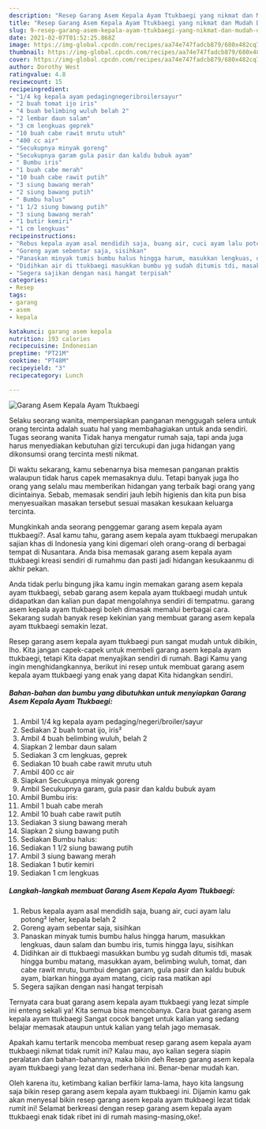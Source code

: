 ```yaml
---
description: "Resep Garang Asem Kepala Ayam Ttukbaegi yang nikmat dan Mudah Dibuat"
title: "Resep Garang Asem Kepala Ayam Ttukbaegi yang nikmat dan Mudah Dibuat"
slug: 9-resep-garang-asem-kepala-ayam-ttukbaegi-yang-nikmat-dan-mudah-dibuat
date: 2021-02-07T01:52:25.868Z
image: https://img-global.cpcdn.com/recipes/aa74e747fadcb879/680x482cq70/garang-asem-kepala-ayam-ttukbaegi-foto-resep-utama.jpg
thumbnail: https://img-global.cpcdn.com/recipes/aa74e747fadcb879/680x482cq70/garang-asem-kepala-ayam-ttukbaegi-foto-resep-utama.jpg
cover: https://img-global.cpcdn.com/recipes/aa74e747fadcb879/680x482cq70/garang-asem-kepala-ayam-ttukbaegi-foto-resep-utama.jpg
author: Dorothy West
ratingvalue: 4.8
reviewcount: 15
recipeingredient:
- "1/4 kg kepala ayam pedagingnegeribroilersayur"
- "2 buah tomat ijo iris"
- "4 buah belimbing wuluh belah 2"
- "2 lembar daun salam"
- "3 cm lengkuas geprek"
- "10 buah cabe rawit mrutu utuh"
- "400 cc air"
- "Secukupnya minyak goreng"
- "Secukupnya garam gula pasir dan kaldu bubuk ayam"
- " Bumbu iris"
- "1 buah cabe merah"
- "10 buah cabe rawit putih"
- "3 siung bawang merah"
- "2 siung bawang putih"
- " Bumbu halus"
- "1 1/2 siung bawang putih"
- "3 siung bawang merah"
- "1 butir kemiri"
- "1 cm lengkuas"
recipeinstructions:
- "Rebus kepala ayam asal mendidih saja, buang air, cuci ayam lalu potong² leher, kepala belah 2"
- "Goreng ayam sebentar saja, sisihkan"
- "Panaskan minyak tumis bumbu halus hingga harum, masukkan lengkuas, daun salam dan bumbu iris, tumis hingga layu, sisihkan"
- "Didihkan air di ttukbaegi masukkan bumbu yg sudah ditumis tdi, masak hingga bumbu matang, masukkan ayam, belimbing wuluh, tomat, dan cabe rawit mrutu, bumbui dengan garam, gula pasir dan kaldu bubuk ayam, biarkan hingga ayam matang, cicip rasa matikan api"
- "Segera sajikan dengan nasi hangat terpisah"
categories:
- Resep
tags:
- garang
- asem
- kepala

katakunci: garang asem kepala 
nutrition: 193 calories
recipecuisine: Indonesian
preptime: "PT21M"
cooktime: "PT48M"
recipeyield: "3"
recipecategory: Lunch

---
```



![Garang Asem Kepala Ayam Ttukbaegi](https://img-global.cpcdn.com/recipes/aa74e747fadcb879/680x482cq70/garang-asem-kepala-ayam-ttukbaegi-foto-resep-utama.jpg)

Selaku seorang wanita, mempersiapkan panganan menggugah selera untuk orang tercinta adalah suatu hal yang membahagiakan untuk anda sendiri. Tugas seorang  wanita Tidak hanya mengatur rumah saja, tapi anda juga harus menyediakan kebutuhan gizi tercukupi dan juga hidangan yang dikonsumsi orang tercinta mesti nikmat.

Di waktu  sekarang, kamu sebenarnya bisa memesan panganan praktis walaupun tidak harus capek memasaknya dulu. Tetapi banyak juga lho orang yang selalu mau memberikan hidangan yang terbaik bagi orang yang dicintainya. Sebab, memasak sendiri jauh lebih higienis dan kita pun bisa menyesuaikan masakan tersebut sesuai masakan kesukaan keluarga tercinta. 



Mungkinkah anda seorang penggemar garang asem kepala ayam ttukbaegi?. Asal kamu tahu, garang asem kepala ayam ttukbaegi merupakan sajian khas di Indonesia yang kini digemari oleh orang-orang di berbagai tempat di Nusantara. Anda bisa memasak garang asem kepala ayam ttukbaegi kreasi sendiri di rumahmu dan pasti jadi hidangan kesukaanmu di akhir pekan.

Anda tidak perlu bingung jika kamu ingin memakan garang asem kepala ayam ttukbaegi, sebab garang asem kepala ayam ttukbaegi mudah untuk didapatkan dan kalian pun dapat mengolahnya sendiri di tempatmu. garang asem kepala ayam ttukbaegi boleh dimasak memalui berbagai cara. Sekarang sudah banyak resep kekinian yang membuat garang asem kepala ayam ttukbaegi semakin lezat.

Resep garang asem kepala ayam ttukbaegi pun sangat mudah untuk dibikin, lho. Kita jangan capek-capek untuk membeli garang asem kepala ayam ttukbaegi, tetapi Kita dapat menyajikan sendiri di rumah. Bagi Kamu yang ingin menghidangkannya, berikut ini resep untuk membuat garang asem kepala ayam ttukbaegi yang enak yang dapat Kita hidangkan sendiri.

<!--inarticleads1-->

##### Bahan-bahan dan bumbu yang dibutuhkan untuk menyiapkan Garang Asem Kepala Ayam Ttukbaegi:

1. Ambil 1/4 kg kepala ayam pedaging/negeri/broiler/sayur
1. Sediakan 2 buah tomat ijo, iris²
1. Ambil 4 buah belimbing wuluh, belah 2
1. Siapkan 2 lembar daun salam
1. Sediakan 3 cm lengkuas, geprek
1. Sediakan 10 buah cabe rawit mrutu utuh
1. Ambil 400 cc air
1. Siapkan Secukupnya minyak goreng
1. Ambil Secukupnya garam, gula pasir dan kaldu bubuk ayam
1. Ambil  Bumbu iris:
1. Ambil 1 buah cabe merah
1. Ambil 10 buah cabe rawit putih
1. Sediakan 3 siung bawang merah
1. Siapkan 2 siung bawang putih
1. Sediakan  Bumbu halus:
1. Sediakan 1 1/2 siung bawang putih
1. Ambil 3 siung bawang merah
1. Sediakan 1 butir kemiri
1. Sediakan 1 cm lengkuas




<!--inarticleads2-->

##### Langkah-langkah membuat Garang Asem Kepala Ayam Ttukbaegi:

1. Rebus kepala ayam asal mendidih saja, buang air, cuci ayam lalu potong² leher, kepala belah 2
1. Goreng ayam sebentar saja, sisihkan
1. Panaskan minyak tumis bumbu halus hingga harum, masukkan lengkuas, daun salam dan bumbu iris, tumis hingga layu, sisihkan
1. Didihkan air di ttukbaegi masukkan bumbu yg sudah ditumis tdi, masak hingga bumbu matang, masukkan ayam, belimbing wuluh, tomat, dan cabe rawit mrutu, bumbui dengan garam, gula pasir dan kaldu bubuk ayam, biarkan hingga ayam matang, cicip rasa matikan api
1. Segera sajikan dengan nasi hangat terpisah




Ternyata cara buat garang asem kepala ayam ttukbaegi yang lezat simple ini enteng sekali ya! Kita semua bisa mencobanya. Cara buat garang asem kepala ayam ttukbaegi Sangat cocok banget untuk kalian yang sedang belajar memasak ataupun untuk kalian yang telah jago memasak.

Apakah kamu tertarik mencoba membuat resep garang asem kepala ayam ttukbaegi nikmat tidak rumit ini? Kalau mau, ayo kalian segera siapin peralatan dan bahan-bahannya, maka bikin deh Resep garang asem kepala ayam ttukbaegi yang lezat dan sederhana ini. Benar-benar mudah kan. 

Oleh karena itu, ketimbang kalian berfikir lama-lama, hayo kita langsung saja bikin resep garang asem kepala ayam ttukbaegi ini. Dijamin kamu gak akan menyesal bikin resep garang asem kepala ayam ttukbaegi lezat tidak rumit ini! Selamat berkreasi dengan resep garang asem kepala ayam ttukbaegi enak tidak ribet ini di rumah masing-masing,oke!.


